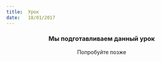 ```yaml
---
title:  Урок
date:   18/01/2017
---
```


### <center>Мы подготавливаем данный урок</center>
<center>Попробуйте позже</center>